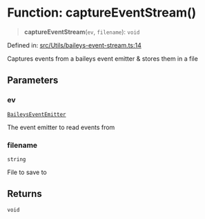 # Function: captureEventStream()

> **captureEventStream**(`ev`, `filename`): `void`

Defined in: [src/Utils/baileys-event-stream.ts:14](https://github.com/Fokusdotid/bail/blob/a1b2bb6d3d63874a4f497e70ebd6347b2869da8e/src/Utils/baileys-event-stream.ts#L14)

Captures events from a baileys event emitter & stores them in a file

## Parameters

### ev

[`BaileysEventEmitter`](../interfaces/BaileysEventEmitter.md)

The event emitter to read events from

### filename

`string`

File to save to

## Returns

`void`
